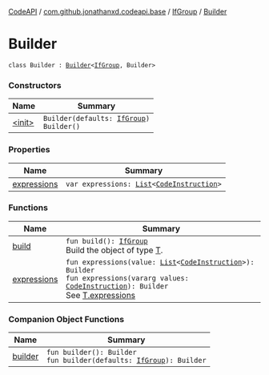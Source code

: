 [CodeAPI](../../../index.md) / [com.github.jonathanxd.codeapi.base](../../index.md) / [IfGroup](../index.md) / [Builder](.)

# Builder

`class Builder : `[`Builder`](../../-if-expression-holder/-builder/index.md)`<`[`IfGroup`](../index.md)`, Builder>`

### Constructors

| Name | Summary |
|---|---|
| [&lt;init&gt;](-init-.md) | `Builder(defaults: `[`IfGroup`](../index.md)`)`<br>`Builder()` |

### Properties

| Name | Summary |
|---|---|
| [expressions](expressions.md) | `var expressions: `[`List`](https://kotlinlang.org/api/latest/jvm/stdlib/kotlin.collections/-list/index.html)`<`[`CodeInstruction`](../../../com.github.jonathanxd.codeapi/-code-instruction.md)`>` |

### Functions

| Name | Summary |
|---|---|
| [build](build.md) | `fun build(): `[`IfGroup`](../index.md)<br>Build the object of type [T](#). |
| [expressions](expressions.md) | `fun expressions(value: `[`List`](https://kotlinlang.org/api/latest/jvm/stdlib/kotlin.collections/-list/index.html)`<`[`CodeInstruction`](../../../com.github.jonathanxd.codeapi/-code-instruction.md)`>): Builder`<br>`fun expressions(vararg values: `[`CodeInstruction`](../../../com.github.jonathanxd.codeapi/-code-instruction.md)`): Builder`<br>See [T.expressions](#) |

### Companion Object Functions

| Name | Summary |
|---|---|
| [builder](builder.md) | `fun builder(): Builder`<br>`fun builder(defaults: `[`IfGroup`](../index.md)`): Builder` |
